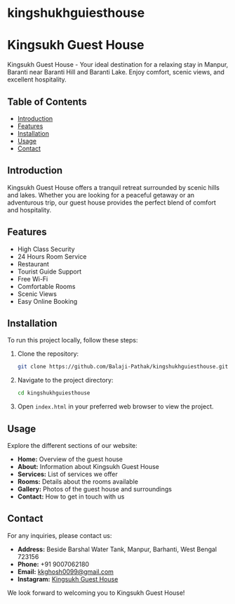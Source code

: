 ﻿# kingshukhguiesthouse
# Kingsukh Guest House

Kingsukh Guest House - Your ideal destination for a relaxing stay in Manpur, Baranti near Baranti Hill and Baranti Lake. Enjoy comfort, scenic views, and excellent hospitality.

## Table of Contents
- [Introduction](#introduction)
- [Features](#features)
- [Installation](#installation)
- [Usage](#usage)
- [Contact](#contact)

## Introduction
Kingsukh Guest House offers a tranquil retreat surrounded by scenic hills and lakes. Whether you are looking for a peaceful getaway or an adventurous trip, our guest house provides the perfect blend of comfort and hospitality.

## Features
- High Class Security
- 24 Hours Room Service
- Restaurant
- Tourist Guide Support
- Free Wi-Fi
- Comfortable Rooms
- Scenic Views
- Easy Online Booking

## Installation
To run this project locally, follow these steps:

1. Clone the repository:
    ```bash
    git clone https://github.com/Balaji-Pathak/kingshukhguiesthouse.git
    ```

2. Navigate to the project directory:
    ```bash
    cd kingshukhguiesthouse
    ```

3. Open `index.html` in your preferred web browser to view the project.

## Usage
Explore the different sections of our website:

- **Home:** Overview of the guest house
- **About:** Information about Kingsukh Guest House
- **Services:** List of services we offer
- **Rooms:** Details about the rooms available
- **Gallery:** Photos of the guest house and surroundings
- **Contact:** How to get in touch with us

## Contact
For any inquiries, please contact us:

- **Address:** Beside Barshal Water Tank, Manpur, Barhanti, West Bengal 723156
- **Phone:** +91 9007062180
- **Email:** [kkghosh0099@gmail.com](mailto:kkghosh0099@gmail.com)
- **Instagram:** [Kingsukh Guest House](https://www.instagram.com/kingsukhguesthouse/)

We look forward to welcoming you to Kingsukh Guest House!
